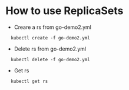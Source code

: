 # How to use ReplicaSets

* Creare a rs from go-demo2.yml
```shell
  kubectl create -f go-demo2.yml
```

* Delete rs from go-demo2.yml
```shell
  kubectl delete -f go-demo2.yml
```

* Get rs
```shell
  kubectl get rs
```
